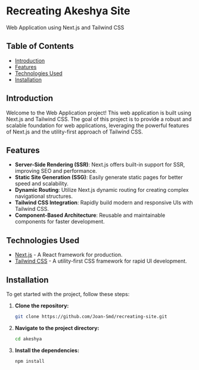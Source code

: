 # Recreating Akeshya Site

Web Application using Next.js and Tailwind CSS

## Table of Contents

- [Introduction](#introduction)
- [Features](#features)
- [Technologies Used](#technologies-used)
- [Installation](#installation)

## Introduction

Welcome to the Web Application project! This web application is built using Next.js and Tailwind CSS. The goal of this project is to provide a robust and scalable foundation for web applications, leveraging the powerful features of Next.js and the utility-first approach of Tailwind CSS.

## Features

- **Server-Side Rendering (SSR)**: Next.js offers built-in support for SSR, improving SEO and performance.
- **Static Site Generation (SSG)**: Easily generate static pages for better speed and scalability.
- **Dynamic Routing**: Utilize Next.js dynamic routing for creating complex navigational structures.
- **Tailwind CSS Integration**: Rapidly build modern and responsive UIs with Tailwind CSS.
- **Component-Based Architecture**: Reusable and maintainable components for faster development.

## Technologies Used

- [Next.js](https://nextjs.org/) - A React framework for production.
- [Tailwind CSS](https://tailwindcss.com/) - A utility-first CSS framework for rapid UI development.

## Installation

To get started with the project, follow these steps:

1. **Clone the repository:**

   ```bash
   git clone https://github.com/Joan-Smd/recreating-site.git

2. **Navigate to the project directory:**

   ```bash
   cd akeshya

3. **Install the dependencies:**

   ```bash
   npm install
